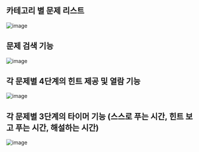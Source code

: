 ## 카테고리 별 문제 리스트
![image](https://github.com/assistant8/CodeMentor/assets/101612514/2906c7cc-8aea-4fb1-a2e7-755465f4768b)

## 문제 검색 기능
![image](https://github.com/assistant8/CodeMentor/assets/101612514/3b61baa5-738a-4f86-be2b-fb93dd1035a1)

## 각 문제별 4단계의 힌트 제공 및 열람 기능
![image](https://github.com/assistant8/CodeMentor/assets/101612514/93eaf581-d03f-44dd-a61b-a120692a24b5)

## 각 문제별 3단계의 타이머 기능 (스스로 푸는 시간, 힌트 보고 푸는 시간, 해설하는 시간)
![image](https://github.com/assistant8/CodeMentor/assets/101612514/e473874e-b3cb-4320-a8ed-4c4d68826944)
